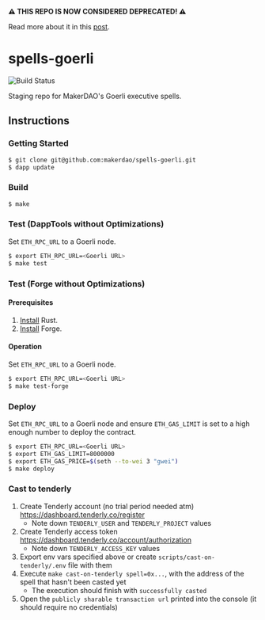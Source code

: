 **:warning: THIS REPO IS NOW CONSIDERED DEPRECATED! :warning:**

Read more about it in this [post](https://forum.makerdao.com/t/public-announcement-goerli-testnet-deprecation-and-upcoming-changes/23962/2).

# spells-goerli

![Build Status](https://github.com/makerdao/spells-goerli/actions/workflows/.github/workflows/tests.yaml/badge.svg?branch=master)

Staging repo for MakerDAO's Goerli executive spells.

## Instructions

### Getting Started

```bash
$ git clone git@github.com:makerdao/spells-goerli.git
$ dapp update
```

### Build

```bash
$ make
```

### Test (DappTools without Optimizations)

Set `ETH_RPC_URL` to a Goerli node.

```bash
$ export ETH_RPC_URL=<Goerli URL>
$ make test
```

### Test (Forge without Optimizations)

#### Prerequisites
1. [Install](https://www.rust-lang.org/tools/install) Rust.
2. [Install](https://github.com/gakonst/foundry#forge) Forge.

#### Operation
Set `ETH_RPC_URL` to a Goerli node.

```bash
$ export ETH_RPC_URL=<Goerli URL>
$ make test-forge
```

### Deploy

Set `ETH_RPC_URL` to a Goerli node and ensure `ETH_GAS_LIMIT` is set to a high enough number to deploy the contract.

```bash
$ export ETH_RPC_URL=<Goerli URL>
$ export ETH_GAS_LIMIT=8000000
$ export ETH_GAS_PRICE=$(seth --to-wei 3 "gwei")
$ make deploy
```

### Cast to tenderly

1. Create Tenderly account (no trial period needed atm) https://dashboard.tenderly.co/register
    - Note down `TENDERLY_USER` and `TENDERLY_PROJECT` values
2. Create Tenderly access token https://dashboard.tenderly.co/account/authorization
    - Note down `TENDERLY_ACCESS_KEY` values
3. Export env vars specified above or create `scripts/cast-on-tenderly/.env` file with them
4. Execute `make cast-on-tenderly spell=0x...`, with the address of the spell that hasn't been casted yet
    - The execution should finish with `successfully casted`
5. Open the `publicly sharable transaction url` printed into the console (it should require no credentials)
